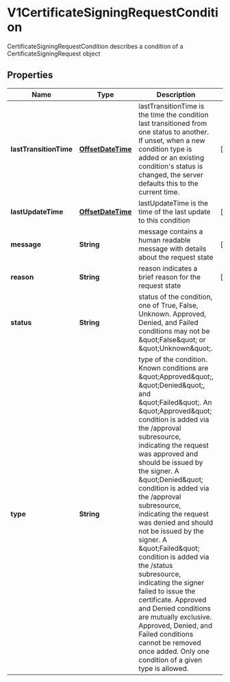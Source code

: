 

# V1CertificateSigningRequestCondition

CertificateSigningRequestCondition describes a condition of a CertificateSigningRequest object
## Properties

Name | Type | Description | Notes
------------ | ------------- | ------------- | -------------
**lastTransitionTime** | [**OffsetDateTime**](OffsetDateTime.md) | lastTransitionTime is the time the condition last transitioned from one status to another. If unset, when a new condition type is added or an existing condition&#39;s status is changed, the server defaults this to the current time. |  [optional]
**lastUpdateTime** | [**OffsetDateTime**](OffsetDateTime.md) | lastUpdateTime is the time of the last update to this condition |  [optional]
**message** | **String** | message contains a human readable message with details about the request state |  [optional]
**reason** | **String** | reason indicates a brief reason for the request state |  [optional]
**status** | **String** | status of the condition, one of True, False, Unknown. Approved, Denied, and Failed conditions may not be \&quot;False\&quot; or \&quot;Unknown\&quot;. | 
**type** | **String** | type of the condition. Known conditions are \&quot;Approved\&quot;, \&quot;Denied\&quot;, and \&quot;Failed\&quot;.  An \&quot;Approved\&quot; condition is added via the /approval subresource, indicating the request was approved and should be issued by the signer.  A \&quot;Denied\&quot; condition is added via the /approval subresource, indicating the request was denied and should not be issued by the signer.  A \&quot;Failed\&quot; condition is added via the /status subresource, indicating the signer failed to issue the certificate.  Approved and Denied conditions are mutually exclusive. Approved, Denied, and Failed conditions cannot be removed once added.  Only one condition of a given type is allowed. | 



